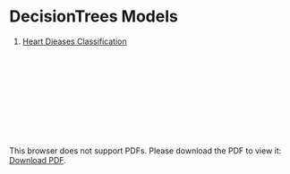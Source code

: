# DecisionTrees Models

1. <a href="https://pulkitkinra01.github.io/DecisionTrees/HeartDieasesClassification/index.html">Heart Dieases Classification</a>

<object data="https://pulkitkinra01.github.io/DecisionTrees/HeartDieasesClassification/dt_heartdisease.pdf" type="application/pdf" width="700px" height="700px">
    <embed src="https://pulkitkinra01.github.io/DecisionTrees/HeartDieasesClassification/dt_heartdisease.pdf">
        <p>This browser does not support PDFs. Please download the PDF to view it: <a href="https://pulkitkinra01.github.io/DecisionTrees/HeartDieasesClassification/dt_heartdisease.pdf">Download PDF</a>.</p>
    </embed>
</object>

